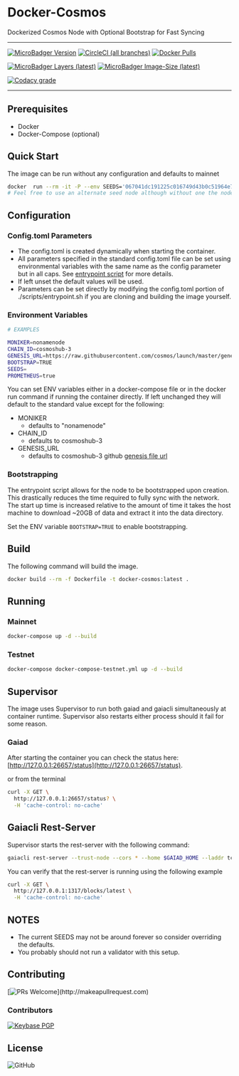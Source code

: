 # Docker-Cosmos

Dockerized Cosmos Node with Optional Bootstrap for Fast Syncing

---

[![MicroBadger Version](https://images.microbadger.com/badges/version/ryanhendricks/docker-cosmos.svg)](https://microbadger.com/images/ryanhendricks/docker-cosmos)
[![CircleCI (all branches)](https://img.shields.io/circleci/project/github/RyanHendricks/docker-cosmos.svg?label=build&logo=circleci&logoColor=white)](https://circleci.com/gh/RyanHendricks/docker-cosmos)
[![Docker Pulls](https://img.shields.io/docker/pulls/ryanhendricks/docker-cosmos.svg?logo=docker&logoColor=white)](https://hub.docker.com/r/ryanhendricks/docker-cosmos)

[![MicroBadger Layers (latest)](https://img.shields.io/microbadger/layers/ryanhendricks/docker-cosmos/latest.svg?logo=docker&logoColor=white)](https://microbadger.com/images/ryanhendricks/docker-cosmos)
[![MicroBadger Image-Size (latest)](https://img.shields.io/microbadger/image-size/ryanhendricks/docker-cosmos:latest.svg?logo=docker&logoColor=white)](https://microbadger.com/images/ryanhendricks/docker-cosmos)

[![Codacy grade](https://img.shields.io/codacy/grade/bc9dcdd26c7a45d597db9fc4b372db23.svg?logo=codacy)](https://www.codacy.com?utm_source=github.com&amp;utm_medium=referral&amp;utm_content=RyanHendricks/docker-cosmos&amp;utm_campaign=Badge_Grade)

---

## Prerequisites

- Docker
- Docker-Compose (optional)

## Quick Start

The image can be run without any configuration and defaults to mainnet

```bash
docker  run --rm -it -P --env SEEDS='067041dc191225c016749d43b0c51964e74aded4@35:245:96:132:26656' ryanhendricks/docker-cosmos:latest
# Feel free to use an alternate seed node although without one the node will have issues starting

```

## Configuration

### Config.toml Parameters

- The config.toml is created dynamically when starting the container.
- All parameters specified in the standard config.toml file can be set using environmental variables with the same name as the config parameter but in all caps. See [entrypoint script](./scripts/entrypoint.sh) for more details.
- If left unset the default values will be used.
- Parameters can be set directly by modifying the config.toml portion of ./scripts/entrypoint.sh if you are cloning and building the image yourself.

### Environment Variables

```bash
# EXAMPLES

MONIKER=nonamenode
CHAIN_ID=cosmoshub-3
GENESIS_URL=https://raw.githubusercontent.com/cosmos/launch/master/genesis.json
BOOTSTRAP=TRUE
SEEDS=
PROMETHEUS=true

```

You can set ENV variables either in a docker-compose file or in the docker run command if running the container directly. If left unchanged they will default to the standard value except for the following:

- MONIKER
  - defaults to "nonamenode"
- CHAIN_ID
  - defaults to cosmoshub-3
- GENESIS_URL
  - defaults to cosmoshub-3 github [genesis file url](https://raw.githubusercontent.com/cosmos/launch/master/genesis.json)

### Bootstrapping

  <!-- **Not currently available for cosmoshub-3**

  Will be reinstated once the chain surpasses 500K blocks. -->

  The entrypoint script allows for the node to be bootstrapped upon creation. This drastically reduces the time required to fully sync with the network. The start up time is increased relative to the amount of time it takes the host machine to download ~20GB of data and extract it into the data directory.

  Set the ENV variable ```BOOTSTRAP=TRUE``` to enable bootstrapping.

## Build

The following command will build the image.

```bash
docker build --rm -f Dockerfile -t docker-cosmos:latest .
```

## Running

### Mainnet

```sh
docker-compose up -d --build
```

### Testnet

```sh
docker-compose docker-compose-testnet.yml up -d --build
```

## Supervisor

The image uses Supervisor to run both gaiad and gaiacli simultaneously at container runtime. Supervisor also restarts either process should it fail for some reason.

### Gaiad

After starting the container you can check the status here: [http://127.0.0.1:26657/status](http://127.0.0.1:26657/status).

or from the terminal

```bash
curl -X GET \
  http://127.0.0.1:26657/status? \
  -H 'cache-control: no-cache'
```

## Gaiacli Rest-Server

Supervisor starts the rest-server with the following command:

```bash
gaiacli rest-server --trust-node --cors * --home $GAIAD_HOME --laddr tcp://0.0.0.0:1317

```

You can verify that the rest-server is running using the following example

```bash
curl -X GET \
  http://127.0.0.1:1317/blocks/latest \
  -H 'cache-control: no-cache'
```

## NOTES

- The current SEEDS may not be around forever so consider overriding the defaults.
- You probably should not run a validator with this setup.

## Contributing

[![PRs Welcome](https://img.shields.io/badge/PRs-welcome-brightgreen.svg?)](http://makeapullrequest.com)

### Contributors

[![Keybase PGP](https://img.shields.io/keybase/pgp/ryanhendricks.svg?label=keybase&logo=keybase&logoColor=white)](https://keybase.io/ryanhendricks)

## License

![GitHub](https://img.shields.io/github/license/ryanhendricks/docker-cosmos.svg)
